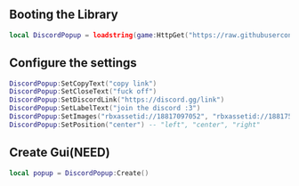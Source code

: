 ## Booting the Library
```lua
local DiscordPopup = loadstring(game:HttpGet("https://raw.githubusercontent.com/EnesXVC/librarys/main/DiscordPopup/Source"))()
```
## Configure the settings
```lua
DiscordPopup:SetCopyText("copy link")
DiscordPopup:SetCloseText("fuck off")
DiscordPopup:SetDiscordLink("https://discord.gg/link")
DiscordPopup:SetLabelText("join the discord :3")
DiscordPopup:SetImages("rbxassetid://18817097052", "rbxassetid://18817519330")
DiscordPopup:SetPosition("center") -- "left", "center", "right"
```
## Create Gui(NEED)
```lua
local popup = DiscordPopup:Create()
```

